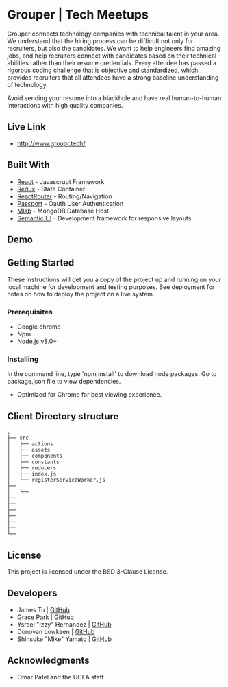 # Grouper | Tech Meetups
Grouper connects technology companies with technical talent in your area. We understand that the hiring process can be difficult not only for recruiters, but also the candidates. We want to help engineers find amazing jobs, and help recruiters connect with candidates based on their technical abilities rather than their resume credentials. Every attendee has passed a rigorous coding challenge that is objective and standardized, which provides recruiters that all attendees have a strong baseline understanding of technology.

Avoid sending your resume into a blackhole and have real human-to-human interactions with high quality companies.

## Live Link
 - http://www.groupr.tech/

## Built With
* [React](https://reactjs.org/docs/hello-world.html) - Javascrupt Framework
* [Redux](https://redux.js.org/) - State Container
* [ReactRouter](https://github.com/ReactTraining/react-router) - Routing/Navigation
* [Passport](http://www.passportjs.org/) - Oauth User Authentication
* [Mlab](https://mlab.com/) - MongoDB Database Host
* [Semantic UI](https://react.semantic-ui.com/) - Development framework for responsive layouts

## Demo
<!--  <img src="" width="85%" height="85%">  -->

## Getting Started
These instructions will get you a copy of the project up and running on your local machine for development and testing purposes. See deployment for notes on how to deploy the project on a live system.

### Prerequisites

* Google chrome
* Npm 
* Node.js v8.0+

### Installing

In the command line, type 'npm install' to download node packages. Go to package.json file to view dependencies.
- Optimized for Chrome for best viewing experience.

## Client Directory structure
```none
.
├── src			 
│   ├── actions
│   ├── assets
│   ├── components
│   ├── constants
│   ├── reducers
│   ├── index.js
│   └── registerServiceWorker.js
├── 
│   └── 
├──                 
├──  
├── 
├── 
├── 
├──          
└──               
```


## License
This project is licensed under the BSD 3-Clause License.

## Developers
- James Tu | [GitHub](https://github.com/jmsjtu)
- Grace Park | [GitHub](https://github.com/gracepark)
- Ysrael "Izzy" Hernandez | [GitHub](https://github.com/ykeanu)
- Donovan Lowkeen | [GitHub](https://github.com/dlowkeen)
- Shinsuke "Mike" Yamato | [GitHub](https://github.com/mikeyamato)

## Acknowledgments
* Omar Patel and the UCLA staff
